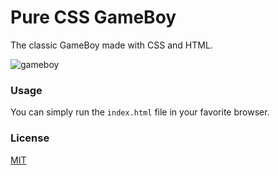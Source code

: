 
# Pure CSS GameBoy 
The classic GameBoy made with CSS and HTML. 

![gameboy](gameboy_img.png)

### Usage 
You can simply run the `index.html` file in your favorite browser.

### License
[MIT](./license)
